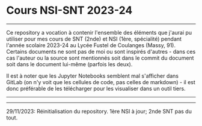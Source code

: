 # Cours NSI-SNT 2023-24

*********
Ce repository a vocation à contenir l'ensemble des éléments que j'aurai pu utiliser pour mes cours de SNT (2nde) et NSI (1ère, spécialité) pendant l'année scolaire 2023-24 au Lycée Fustel de Coulanges (Massy, 91). Certains documents ne sont pas de moi ou sont inspirés d'autres - dans ces cas l'auteur ou la source sont mentionnés soit dans le commit du document soit dans le document lui-même (parfois les deux).

Il est à noter que les Jupyter Notebooks semblent mal s'afficher dans GitLab (on n'y voit que les cellules de code, pas celles de markdown) - il est donc préférable de les télécharger pour les visualiser dans un outil tiers.
*********
*********

29/11/2023: Réinitialisation du repository. 1ère NSI à jour; 2nde SNT pas du tout.